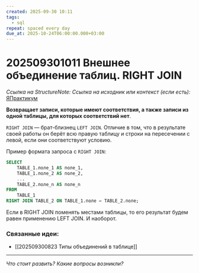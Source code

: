 ```yaml
---
created: 2025-09-30 10:11
tags:
  - sql
repeat: spaced every day
due_at: 2025-10-24T06:00:00.000+03:00
---
```

# 202509301011 Внешнее объединение таблиц. RIGHT JOIN

*Ссылка на StructureNote:*
*Ссылка на исходник или контекст (если есть):* [ЯПрактикум](https://practicum.yandex.ru/learn/backend-nodejs/courses/a4214ab0-2146-4152-b90e-651bf4c7ca5e/sprints/564244/topics/1b53ba64-4733-4307-b1cd-4bdadedf0af9/lessons/e33d2045-e123-432b-b433-81f41f52e54a/)

**Возвращает записи, которые имеют соответствия, а также записи из одной таблицы, для которых соответствий нет**.

`RIGHT JOIN` — брат-близнец `LEFT JOIN`. Отличие в том, что в результате своей работы он берёт всю правую таблицу и строки на пересечении с левой, если они соответствуют условию.

Пример формата запроса с `RIGHT JOIN`:

```sql
SELECT 
    TABLE_1.поле_1 AS поле_1,
    TABLE_1.поле_2 AS поле_2,
    ...
    TABLE_2.поле_n AS поле_n
FROM
    TABLE_1
RIGHT JOIN TABLE_2 ON TABLE_1.поле = TABLE_2.поле;
```

Если в RIGHT JOIN поменять местами таблицы, то его результат будем равен применению LEFT JOIN. И наоборот.

### Связанные идеи:

* [[202509300823 Типы объединений в таблице]]

---

*Что стоит развить? Какие вопросы возникли?*
